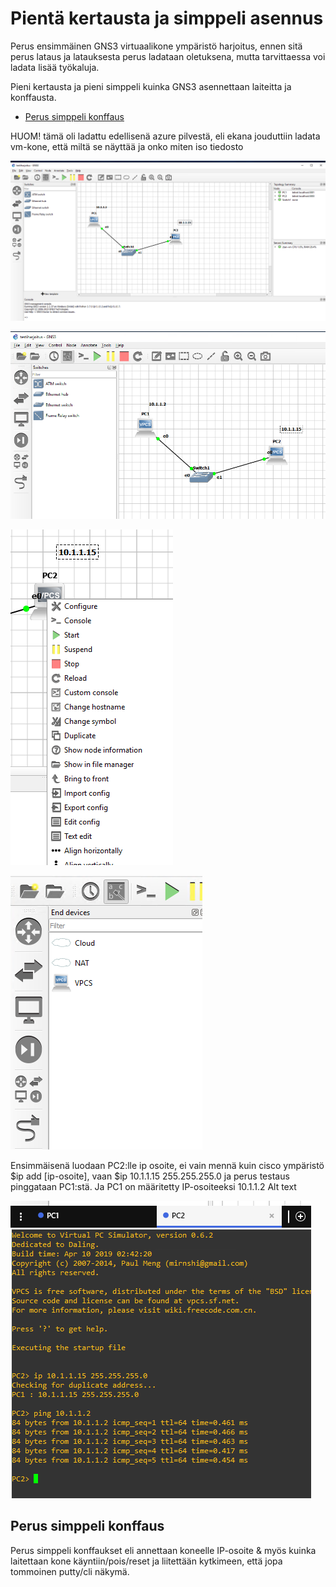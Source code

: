 # Pientä kertausta ja simppeli asennus

Perus ensimmäinen GNS3 virtuaalikone ympäristö harjoitus, ennen sitä perus lataus ja latauksesta perus ladataan oletuksena, mutta tarvittaessa voi ladata lisää työkaluja. 

Pieni kertausta ja pieni simppeli kuinka GNS3 asennettaan laiteitta ja konffausta.

* [Perus simppeli konffaus ](#perus-simppeli-konffaus)

HUOM! tämä oli ladattu edellisenä azure pilvestä, eli ekana jouduttiin ladata vm-kone, että miltä se näyttää ja onko miten iso tiedosto

![Alt text](images/GNS-harjoitus-0.PNG)

![Alt text](images/GNS-harjoitus-1.PNG)

![Alt text](images/GNS-harjoitus-2-1.PNG)

![Alt text](images/GNS-harjoitus-2.PNG)

Ensimmäisenä luodaan PC2:lle ip osoite, ei vain mennä kuin cisco ympäristö $ip add [ip-osoite], vaan $ip 10.1.1.15 255.255.255.0 ja perus testaus pinggataan PC1:stä. Ja PC1 on määritetty IP-osoiteeksi 10.1.1.2 Alt text

![Alt text](images/GNS-harjoitus-3.PNG)

## Perus simppeli konffaus 

Perus simppeli konffaukset eli annettaan koneelle IP-osoite & myös kuinka laitettaan kone käyntiin/pois/reset ja liitettään kytkimeen, että jopa tommoinen putty/cli näkymä.





